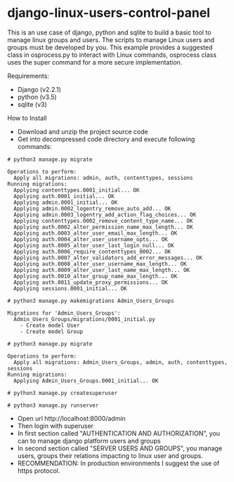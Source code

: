 
# django-linux-users-control-panel 

This is an use case of django, python and sqlite to build a basic tool to manage linux groups and users.
The scripts to manage Linux users and groups must be developed by you. This example provides a suggested class in osprocess.py to interact with Linux commands, osprocess class uses the super command for a more secure implementation.

Requirements:
 * Django (v2.2.1)
 * python (v3.5)
 * sqlite (v3)

How to Install

 * Download and unzip the project source code
 * Get into decompressed code directory and execute following commands:
```
# python3 manage.py migrate

Operations to perform:
  Apply all migrations: admin, auth, contenttypes, sessions
Running migrations:
  Applying contenttypes.0001_initial... OK
  Applying auth.0001_initial... OK
  Applying admin.0001_initial... OK
  Applying admin.0002_logentry_remove_auto_add... OK
  Applying admin.0003_logentry_add_action_flag_choices... OK
  Applying contenttypes.0002_remove_content_type_name... OK
  Applying auth.0002_alter_permission_name_max_length... OK
  Applying auth.0003_alter_user_email_max_length... OK
  Applying auth.0004_alter_user_username_opts... OK
  Applying auth.0005_alter_user_last_login_null... OK
  Applying auth.0006_require_contenttypes_0002... OK
  Applying auth.0007_alter_validators_add_error_messages... OK
  Applying auth.0008_alter_user_username_max_length... OK
  Applying auth.0009_alter_user_last_name_max_length... OK
  Applying auth.0010_alter_group_name_max_length... OK
  Applying auth.0011_update_proxy_permissions... OK
  Applying sessions.0001_initial... OK

# python3 manage.py makemigrations Admin_Users_Groups

Migrations for 'Admin_Users_Groups':
  Admin_Users_Groups/migrations/0001_initial.py
    - Create model User
    - Create model Group

# python3 manage.py migrate

Operations to perform:
  Apply all migrations: Admin_Users_Groups, admin, auth, contenttypes, sessions
Running migrations:
  Applying Admin_Users_Groups.0001_initial... OK

# python3 manage.py createsuperuser

# python3 manage.py runserver
```
 * Open url http://localhost:8000/admin
 * Then login with superuser
 * In first section called "AUTHENTICATION AND AUTHORIZATION", you can to manage django platform users and groups 
 * In second section called "SERVER USERS AND GROUPS", you manage users, groups their relations impacting to linux user and groups.
 * RECOMMENDATION: In production environments I suggest the use of https protocol.
